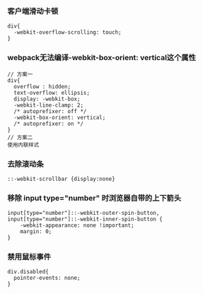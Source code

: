 ### 客户端滑动卡顿

```
div{
  -webkit-overflow-scrolling: touch;
}
```

### webpack无法编译-webkit-box-orient: vertical这个属性
```
// 方案一
div{
  overflow : hidden;
  text-overflow: ellipsis;
  display: -webkit-box;
  -webkit-line-clamp: 2; 
  /* autoprefixer: off */
  -webkit-box-orient: vertical;
  /* autoprefixer: on */
}
// 方案二
使用内联样式
```

### 去除滚动条
```
::-webkit-scrollbar {display:none}
```

### 移除 input type="number" 时浏览器自带的上下箭头
```
input[type="number"]::-webkit-outer-spin-button,
input[type="number"]::-webkit-inner-spin-button {
    -webkit-appearance: none !important;
    margin: 0;
}
```

### 禁用鼠标事件
```
div.disabled{
  pointer-events: none;
}
```




